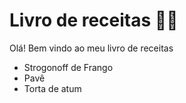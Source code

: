 # Livro de receitas :man_cook:

Olá! Bem vindo ao meu livro de receitas

- Strogonoff de Frango
- Pavê
- Torta de atum